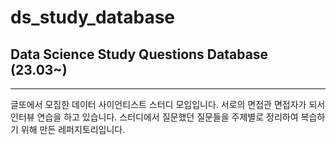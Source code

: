 # ds_study_database
## Data Science Study Questions Database (23.03~)
---

글또에서 모집한 데이터 사이언티스트 스터디 모임입니다.
서로의 면접관 면접자가 되서 인터뷰 연습을 하고 있습니다.
스터디에서 질문했던 질문들을 주제별로 정리하여 복습하기 위해 만든 레퍼지토리입니다.
